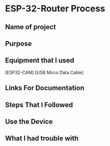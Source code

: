 # ESP-32-Router Process

## Name of project

## Purpose

## Equipment that I used
[ESP32-CAM]
[USB Mirco Data Cable]

## Links For Documentation

## Steps That I Followed

## Use the Device

## What I had trouble with
